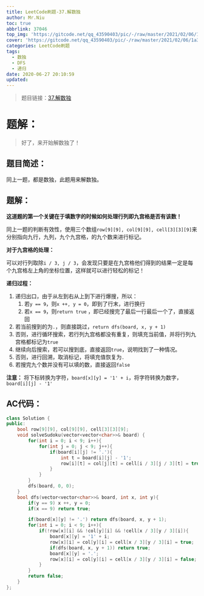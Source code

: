 ```yaml
---
title: LeetCode刷题-37.解数独
author: Mr.Niu
toc: true
abbrlink: 37046
top_img: 'https://gitcode.net/qq_43590403/pic/-/raw/master/2021/02/06/1a3787a3c6f65a1ac029dc769aed5c36.png'
cover: 'https://gitcode.net/qq_43590403/pic/-/raw/master/2021/02/06/1a3787a3c6f65a1ac029dc769aed5c36.png'
categories: LeetCode刷题
tags:
  - 数独
  - DFS
  - 递归
date: 2020-06-27 20:10:59
updated:
---
```














> 题目链接：[37.解数独](https://leetcode-cn.com/problems/sudoku-solver/)



# 题解：



> 好了，来开始解数独了！



## 题目简述：

同上一题，都是数独，此题用来解数独。

## 题解：

**这道题的第一个关键在于填数字的时候如何处理行列即九宫格是否有该数！**



同上一题的判断有效性，使用三个数组`row[9][9], col[9][9], cell[3][3][9]`来分别指向九行，九列，九个九宫格，的九个数来进行标记。



**对于九宫格的处理：**



可以对行列取除`i / 3, j / 3`，会发现只要是在九宫格他们得到的结果一定是每个九宫格左上角的坐标位置，这样就可以进行轻松的标记！



**递归过程：**

1. 递归出口，由于从左到右从上到下进行爆搜，所以：
   1. 若`y == 9`，则`x ++, y = 0`，即到了行末，进行换行
   2. 若`x == 9`，则`return true` ，即已经搜完了最后一行最后一个了，直接返回
2. 若当前搜到的为`.`，则直接跳过，`return dfs(board, x, y + 1)`
3. 否则，进行循环搜索，若行列九宫格都没有重复，则填充当前值，并将行列九宫格都标记为`true`
4. 继续向后搜索，若可以搜到底，直接返回`true`，说明找到了一种情况。
5. 否则，进行回溯，取消标记，将填充值恢复为`.`
6. 若搜完九个数并没有可以填的数，直接返回`false`



**注意：** 将下标转换为字符，`board[x][y] = '1' + i`，将字符转换为数字，` board[i][j] - '1'`



## AC代码：



```c++
class Solution {
public:
    bool row[9][9], col[9][9], cell[3][3][9];
    void solveSudoku(vector<vector<char>>& board) {
        for(int i = 0; i < 9; i++){
            for(int j = 0; j < 9; j++){
                if(board[i][j] != '.'){
                    int t = board[i][j] - '1';
                    row[i][t] = col[j][t] = cell[i / 3][j / 3][t] = true;
                }
            }
        }
        dfs(board, 0, 0);
    }
    bool dfs(vector<vector<char>>& board, int x, int y){
        if(y == 9) x ++, y = 0;
        if(x == 9) return true;

        if(board[x][y] != '.') return dfs(board, x, y + 1);
        for(int i = 0; i < 9; i++){
            if(!row[x][i] && !col[y][i] && !cell[x / 3][y / 3][i]){
                board[x][y] = '1' + i;
                row[x][i] = col[y][i] = cell[x / 3][y / 3][i] = true;
                if(dfs(board, x, y + 1)) return true;
                board[x][y] = '.';
                row[x][i] = col[y][i] = cell[x / 3][y / 3][i] = false;
            }
        }
        return false;
    }
};
```



